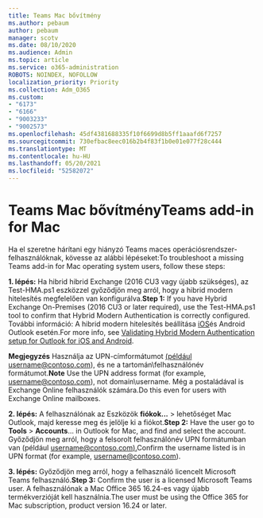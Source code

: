 ```yaml
---
title: Teams Mac bővítmény
ms.author: pebaum
author: pebaum
manager: scotv
ms.date: 08/10/2020
ms.audience: Admin
ms.topic: article
ms.service: o365-administration
ROBOTS: NOINDEX, NOFOLLOW
localization_priority: Priority
ms.collection: Adm_O365
ms.custom:
- "6173"
- "6166"
- "9003233"
- "9002573"
ms.openlocfilehash: 45df4381688335f10f6699d8b5ff1aaafd6f7257
ms.sourcegitcommit: 730efbac8eec016b2b4f83f1b0e01e077f28c444
ms.translationtype: MT
ms.contentlocale: hu-HU
ms.lasthandoff: 05/20/2021
ms.locfileid: "52582072"
---
```

# <a name="teams-add-in-for-mac"></a><span data-ttu-id="6bc34-102">Teams Mac bővítmény</span><span class="sxs-lookup"><span data-stu-id="6bc34-102">Teams add-in for Mac</span></span>

<span data-ttu-id="6bc34-103">Ha el szeretne hárítani egy hiányzó Teams maces operációsrendszer-felhasználóknak, kövesse az alábbi lépéseket:</span><span class="sxs-lookup"><span data-stu-id="6bc34-103">To troubleshoot a missing Teams add-in for Mac operating system users, follow these steps:</span></span>

<span data-ttu-id="6bc34-104">**1. lépés:** Ha hibrid hibrid Exchange (2016 CU3 vagy újabb szükséges), az Test-HMA.ps1 eszközzel győződjön meg arról, hogy a hibrid modern hitelesítés megfelelően van konfigurálva.</span><span class="sxs-lookup"><span data-stu-id="6bc34-104">**Step 1:** If you have Hybrid Exchange On-Premises (2016 CU3 or later required), use the Test-HMA.ps1 tool to confirm that Hybrid Modern Authentication is correctly configured.</span></span> <span data-ttu-id="6bc34-105">További információ: A hibrid modern hitelesítés beállítása [iOS](https://aka.ms/TestHMAEAS)és Android Outlook esetén.</span><span class="sxs-lookup"><span data-stu-id="6bc34-105">For more info, see [Validating Hybrid Modern Authentication setup for Outlook for iOS and Android](https://aka.ms/TestHMAEAS).</span></span>  

<span data-ttu-id="6bc34-106">**Megjegyzés** Használja az UPN-címformátumot [(például username@contoso.com](mailto:username@contoso.com)), és ne a tartomán\felhasználónév formátumot.</span><span class="sxs-lookup"><span data-stu-id="6bc34-106">**Note** Use the UPN address format (for example, [username@contoso.com](mailto:username@contoso.com)), not domain\username.</span></span> <span data-ttu-id="6bc34-107">Még a postaládával is Exchange Online felhasználók számára.</span><span class="sxs-lookup"><span data-stu-id="6bc34-107">Do this even for users with Exchange Online mailboxes.</span></span>

<span data-ttu-id="6bc34-108">**2. lépés:** A felhasználónak az Eszközök **fiókok...**  >   lehetőséget Mac Outlook, majd keresse meg és jelölje ki a fiókot.</span><span class="sxs-lookup"><span data-stu-id="6bc34-108">**Step 2:** Have the user go to **Tools** > **Accounts**... in Outlook for Mac, and find and select the account.</span></span> <span data-ttu-id="6bc34-109">Győződjön meg arról, hogy a felsorolt felhasználónév UPN formátumban van (például [username@contoso.com).](mailto:username@contoso.com)</span><span class="sxs-lookup"><span data-stu-id="6bc34-109">Confirm the username listed is in UPN format (for example, [username@contoso.com](mailto:username@contoso.com)).</span></span>

<span data-ttu-id="6bc34-110">**3. lépés:** Győződjön meg arról, hogy a felhasználó licencelt Microsoft Teams felhasználó.</span><span class="sxs-lookup"><span data-stu-id="6bc34-110">**Step 3:** Confirm the user is a licensed Microsoft Teams user.</span></span> <span data-ttu-id="6bc34-111">A felhasználónak a Mac Office 365 16.24-es vagy újabb termékverzióját kell használnia.</span><span class="sxs-lookup"><span data-stu-id="6bc34-111">The user must be using the Office 365 for Mac subscription, product version 16.24 or later.</span></span>